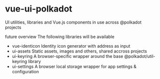 # vue-ui-polkadot
UI utilities, libraries and Vue.js components in use across @polkadot projects

future overview
The following libraries will be available
* vue-identicon Identity icon generator with address as input
* ui-assets Static assets, images and others, shared accross projects
* ui-keyring A browser-specific wrapper around the base @polkadot/util-keyring library
* ui-settings A browser local storage wrapper for app settings & configuration
